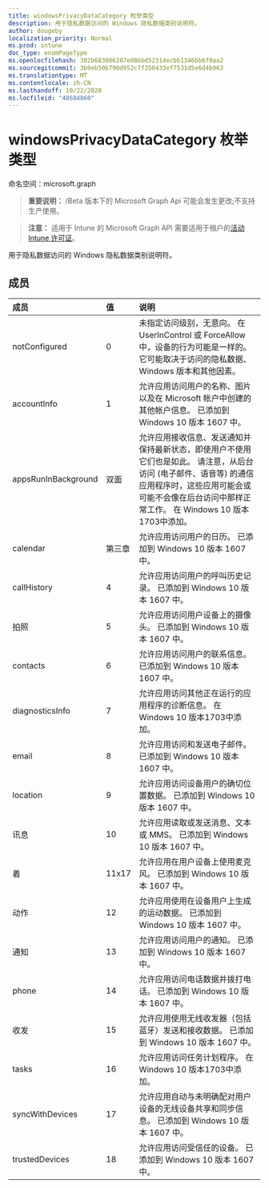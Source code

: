 ```yaml
---
title: windowsPrivacyDataCategory 枚举类型
description: 用于隐私数据访问的 Windows 隐私数据类别说明符。
author: dougeby
localization_priority: Normal
ms.prod: intune
doc_type: enumPageType
ms.openlocfilehash: 302b683086287e086bd52314ecbb1346bb6f0aa2
ms.sourcegitcommit: 3b9eb50b790d952c7f350433ef7531d5e6d4b963
ms.translationtype: MT
ms.contentlocale: zh-CN
ms.lasthandoff: 10/22/2020
ms.locfileid: "48684860"
---
```

# <a name="windowsprivacydatacategory-enum-type"></a>windowsPrivacyDataCategory 枚举类型

命名空间：microsoft.graph

> **重要说明：** /Beta 版本下的 Microsoft Graph Api 可能会发生更改;不支持生产使用。

> **注意：** 适用于 Intune 的 Microsoft Graph API 需要适用于租户的[活动 Intune 许可证](https://go.microsoft.com/fwlink/?linkid=839381)。

用于隐私数据访问的 Windows 隐私数据类别说明符。

## <a name="members"></a>成员
|成员|值|说明|
|:---|:---|:---|
|notConfigured|0|未指定访问级别，无意向。 在 UserInControl 或 ForceAllow 中，设备的行为可能是一样的。 它可能取决于访问的隐私数据、Windows 版本和其他因素。|
|accountInfo|1|允许应用访问用户的名称、图片以及在 Microsoft 帐户中创建的其他帐户信息。 已添加到 Windows 10 版本 1607 中。|
|appsRunInBackground|双面|允许应用接收信息、发送通知并保持最新状态，即使用户不使用它们也是如此。 请注意，从后台访问 (电子邮件、语音等) 的通信应用程序时，这些应用可能会或可能不会像在后台访问中那样正常工作。 在 Windows 10 版本1703中添加。|
|calendar|第三章|允许应用访问用户的日历。 已添加到 Windows 10 版本 1607 中。|
|callHistory|4 |允许应用访问用户的呼叫历史记录。 已添加到 Windows 10 版本 1607 中。|
|拍照|5 |允许应用访问用户设备上的摄像头。 已添加到 Windows 10 版本 1607 中。|
|contacts|6 |允许应用访问用户的联系信息。 已添加到 Windows 10 版本 1607 中。|
|diagnosticsInfo|7 |允许应用访问其他正在运行的应用程序的诊断信息。 在 Windows 10 版本1703中添加。|
|email|8 |允许应用访问和发送电子邮件。 已添加到 Windows 10 版本 1607 中。|
|location|9 |允许应用访问设备用户的确切位置数据。 已添加到 Windows 10 版本 1607 中。|
|讯息|10  |允许应用读取或发送消息、文本或 MMS。 已添加到 Windows 10 版本 1607 中。|
|着|11x17|允许应用在用户设备上使用麦克风。 已添加到 Windows 10 版本 1607 中。|
|动作|12 |允许应用使用在设备用户上生成的运动数据。 已添加到 Windows 10 版本 1607 中。|
|通知|13 |允许应用访问用户的通知。 已添加到 Windows 10 版本 1607 中。|
|phone|14 |允许应用访问电话数据并拨打电话。 已添加到 Windows 10 版本 1607 中。|
|收发|15 |允许应用使用无线收发器（包括蓝牙）发送和接收数据。 已添加到 Windows 10 版本 1607 中。|
|tasks|16 |允许应用访问任务计划程序。 在 Windows 10 版本1703中添加。|
|syncWithDevices|17 |允许应用自动与未明确配对用户设备的无线设备共享和同步信息。 已添加到 Windows 10 版本 1607 中。|
|trustedDevices|18 |允许应用访问受信任的设备。 已添加到 Windows 10 版本 1607 中。|





